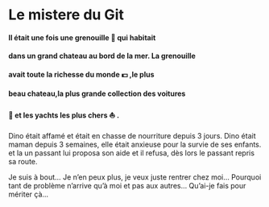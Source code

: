 
# **Le mistere du Git**

#### Il était une fois une grenouille :frog: qui habitait 
#### dans un grand chateau au bord de la mer\. La grenouille 
#### avait toute la richesse du monde :dollar: \,le plus 
#### beau chateau\,la plus grande collection des voitures 
#### :car: et les yachts les plus chers :boat: \.

Dino était affamé et était en chasse de nourriture depuis 3 
jours. Dino était maman depuis 3 semaines, elle était 
anxieuse pour la survie de ses enfants.
 et la un passant lui proposa son aide et il refusa, dès lors le passant repris sa route.

Je suis à bout… Je n’en peux plus, je veux juste rentrer 
chez moi… Pourquoi tant de problème n’arrive qu’à moi et pas 
aux autres… Qu’ai-je fais pour mériter çà…
